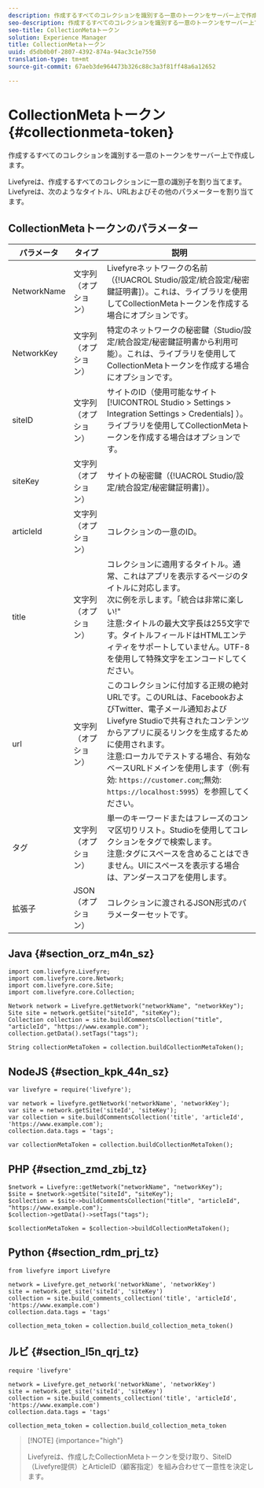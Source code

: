 ```yaml
---
description: 作成するすべてのコレクションを識別する一意のトークンをサーバー上で作成します。
seo-description: 作成するすべてのコレクションを識別する一意のトークンをサーバー上で作成します。
seo-title: CollectionMetaトークン
solution: Experience Manager
title: CollectionMetaトークン
uuid: d5db0b0f-2807-4392-874a-94ac3c1e7550
translation-type: tm+mt
source-git-commit: 67aeb3de964473b326c88c3a3f81ff48a6a12652

---
```



# CollectionMetaトークン{#collectionmeta-token}

作成するすべてのコレクションを識別する一意のトークンをサーバー上で作成します。

Livefyreは、作成するすべてのコレクションに一意の識別子を割り当てます。Livefyreは、次のようなタイトル、URLおよびその他のパラメーターを割り当てます。

## CollectionMetaトークンのパラメーター

| パラメータ | タイプ | 説明 |
|--- |--- |--- |
| NetworkName | 文字列（オプション） | Livefyreネットワークの名前（{!UACROL Studio/設定/統合設定/秘密鍵証明書]）。これは、ライブラリを使用してCollectionMetaトークンを作成する場合にオプションです。 |
| NetworkKey | 文字列（オプション） | 特定のネットワークの秘密鍵（Studio/設定/統合設定/秘密鍵証明書から利用可能）。これは、ライブラリを使用してCollectionMetaトークンを作成する場合にオプションです。 |
| siteID | 文字列（オプション） | サイトのID（使用可能なサイト [!UICONTROL Studio > Settings > Integration Settings > Credentials] ）。ライブラリを使用してCollectionMetaトークンを作成する場合はオプションです。 |
| siteKey | 文字列（オプション） | サイトの秘密鍵（{!UACROL Studio/設定/統合設定/秘密鍵証明書]）。 |
| articleId | 文字列（オプション） | コレクションの一意のID。 |
| title | 文字列（オプション） | コレクションに適用するタイトル。通常、これはアプリを表示するページのタイトルに対応します。<br>次に例を示します。「統合は非常に楽しい!&quot;<br>注意:タイトルの最大文字長は255文字です。タイトルフィールドはHTMLエンティティをサポートしていません。UTF-8を使用して特殊文字をエンコードしてください。 |
| url | 文字列（オプション） | このコレクションに付加する正規の絶対URLです。このURLは、FacebookおよびTwitter、電子メール通知およびLivefyre Studioで共有されたコンテンツからアプリに戻るリンクを生成するために使用されます。<br>注意:ローカルでテストする場合、有効なベースURLドメインを使用します（例:有効: `https://customer.com`;;無効: `https://localhost:5995`）を参照してください。 |
| タグ | 文字列（オプション） | 単一のキーワードまたはフレーズのコンマ区切りリスト。Studioを使用してコレクションをタグで検索します。</br>注意:タグにスペースを含めることはできません。UIにスペースを表示する場合は、アンダースコアを使用します。 |
| 拡張子 | JSON（オプション） | コレクションに渡されるJSON形式のパラメーターセットです。 |

## Java {#section_orz_m4n_sz}

```
import com.livefyre.Livefyre; 
import com.livefyre.core.Network; 
import com.livefyre.core.Site; 
import com.livefyre.core.Collection; 
  
Network network = Livefyre.getNetwork("networkName", "networkKey"); 
Site site = network.getSite("siteId", "siteKey"); 
Collection collection = site.buildCommentsCollection("title", "articleId", "https://www.example.com"); 
collection.getData().setTags("tags"); 
  
String collectionMetaToken = collection.buildCollectionMetaToken();
```

## NodeJS {#section_kpk_44n_sz}

```
var livefyre = require('livefyre'); 
  
var network = livefyre.getNetwork('networkName', 'networkKey'); 
var site = network.getSite('siteId', 'siteKey'); 
var collection = site.buildCommentsCollection('title', 'articleId', 'https://www.example.com'); 
collection.data.tags = 'tags'; 
  
var collectionMetaToken = collection.buildCollectionMetaToken(); 
```

## PHP {#section_zmd_zbj_tz}

```
$network = Livefyre::getNetwork("networkName", "networkKey"); 
$site = $network->getSite("siteId", "siteKey"); 
$collection = $site->buildCommentsCollection("title", "articleId", "https://www.example.com"); 
$collection->getData()->setTags("tags"); 
  
$collectionMetaToken = $collection->buildCollectionMetaToken();
```

## Python {#section_rdm_prj_tz}

```
from livefyre import Livefyre 
  
network = Livefyre.get_network('networkName', 'networkKey') 
site = network.get_site('siteId', 'siteKey') 
collection = site.build_comments_collection('title', 'articleId', 'https://www.example.com') 
collection.data.tags = 'tags' 
  
collection_meta_token = collection.build_collection_meta_token()
```

## ルビ {#section_l5n_qrj_tz}

```
require 'livefyre' 
  
network = Livefyre.get_network('networkName', 'networkKey') 
site = network.get_site('siteId', 'siteKey') 
collection = site.build_comments_collection('title', 'articleId', 'https://www.example.com') 
collection.data.tags = 'tags' 
  
collection_meta_token = collection.build_collection_meta_token 
```

>[!NOTE] {importance=&quot;high&quot;}
>
>Livefyreは、作成したCollectionMetaトークンを受け取り、SiteID（Livefyre提供）とArticleID（顧客指定）を組み合わせて一意性を決定します。

